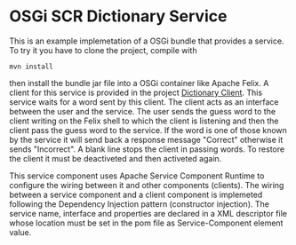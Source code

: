 OSGi SCR Dictionary Service
=============================================
This is an example implemetation of a OSGi bundle that provides a service. 
To try it you have to clone the project, compile with

    mvn install

then install the bundle jar file into a OSGi container like Apache Felix. A client for this service is provided in the project
[Dictionary Client](https://github.com/luigiselmi/it.datiaperti.osgi.scr.xml.dictionary.client). This service waits for a word sent by this client. The client acts as an interface between 
the user and the service. The user sends the guess word to the client writing on the Felix shell to which the client is listening and then
the client pass the guess word to the service. If the word is one of those known by the service it will send back a response message 
"Correct" otherwise it sends "Incorrect". A blank line stops the client in passing words. To restore the client it must be deactiveted
and then activeted again.

This service component uses Apache Service Component Runtime to configure the wiring between it and other components (clients).
The wiring between a service component and a client component is implemeted following the Dependency Injection pattern (constructor injection). 
The service name, interface and properties are declared in a XML descriptor file whose location must be set in the pom file 
as Service-Component element value.

